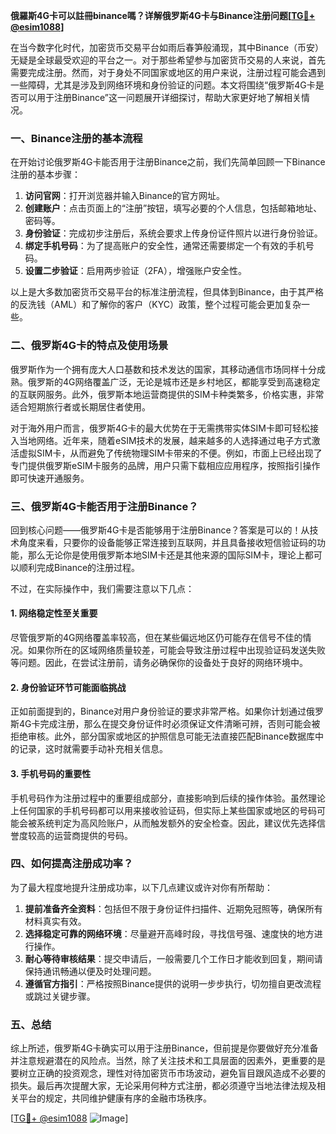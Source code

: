 **俄羅斯4G卡可以註冊binance嗎？详解俄罗斯4G卡与Binance注册问题[[TG💪+ @esim1088](https://t.me/s/esim1088)]**

在当今数字化时代，加密货币交易平台如雨后春笋般涌现，其中Binance（币安）无疑是全球最受欢迎的平台之一。对于那些希望参与加密货币交易的人来说，首先需要完成注册。然而，对于身处不同国家或地区的用户来说，注册过程可能会遇到一些障碍，尤其是涉及到网络环境和身份验证的问题。本文将围绕“俄罗斯4G卡是否可以用于注册Binance”这一问题展开详细探讨，帮助大家更好地了解相关情况。

### 一、Binance注册的基本流程

在开始讨论俄罗斯4G卡能否用于注册Binance之前，我们先简单回顾一下Binance注册的基本步骤：

1. **访问官网**：打开浏览器并输入Binance的官方网址。
2. **创建账户**：点击页面上的“注册”按钮，填写必要的个人信息，包括邮箱地址、密码等。
3. **身份验证**：完成初步注册后，系统会要求上传身份证件照片以进行身份验证。
4. **绑定手机号码**：为了提高账户的安全性，通常还需要绑定一个有效的手机号码。
5. **设置二步验证**：启用两步验证（2FA），增强账户安全性。

以上是大多数加密货币交易平台的标准注册流程，但具体到Binance，由于其严格的反洗钱（AML）和了解你的客户（KYC）政策，整个过程可能会更加复杂一些。

### 二、俄罗斯4G卡的特点及使用场景

俄罗斯作为一个拥有庞大人口基数和技术发达的国家，其移动通信市场同样十分成熟。俄罗斯的4G网络覆盖广泛，无论是城市还是乡村地区，都能享受到高速稳定的互联网服务。此外，俄罗斯本地运营商提供的SIM卡种类繁多，价格实惠，非常适合短期旅行者或长期居住者使用。

对于海外用户而言，俄罗斯4G卡的最大优势在于无需携带实体SIM卡即可轻松接入当地网络。近年来，随着eSIM技术的发展，越来越多的人选择通过电子方式激活虚拟SIM卡，从而避免了传统物理SIM卡带来的不便。例如，市面上已经出现了专门提供俄罗斯eSIM卡服务的品牌，用户只需下载相应应用程序，按照指引操作即可快速开通服务。

### 三、俄罗斯4G卡能否用于注册Binance？

回到核心问题——俄罗斯4G卡是否能够用于注册Binance？答案是可以的！从技术角度来看，只要你的设备能够正常连接到互联网，并且具备接收短信验证码的功能，那么无论你是使用俄罗斯本地SIM卡还是其他来源的国际SIM卡，理论上都可以顺利完成Binance的注册过程。

不过，在实际操作中，我们需要注意以下几点：

#### 1. 网络稳定性至关重要
尽管俄罗斯的4G网络覆盖率较高，但在某些偏远地区仍可能存在信号不佳的情况。如果你所在的区域网络质量较差，可能会导致注册过程中出现验证码发送失败等问题。因此，在尝试注册前，请务必确保你的设备处于良好的网络环境中。

#### 2. 身份验证环节可能面临挑战
正如前面提到的，Binance对用户身份验证的要求非常严格。如果你计划通过俄罗斯4G卡完成注册，那么在提交身份证件时必须保证文件清晰可辨，否则可能会被拒绝审核。此外，部分国家或地区的护照信息可能无法直接匹配Binance数据库中的记录，这时就需要手动补充相关信息。

#### 3. 手机号码的重要性
手机号码作为注册过程中的重要组成部分，直接影响到后续的操作体验。虽然理论上任何国家的手机号码都可以用来接收验证码，但实际上某些国家或地区的号码可能会被系统判定为高风险账户，从而触发额外的安全检查。因此，建议优先选择信誉度较高的运营商提供的号码。

### 四、如何提高注册成功率？

为了最大程度地提升注册成功率，以下几点建议或许对你有所帮助：

1. **提前准备齐全资料**：包括但不限于身份证件扫描件、近期免冠照等，确保所有材料真实有效。
2. **选择稳定可靠的网络环境**：尽量避开高峰时段，寻找信号强、速度快的地方进行操作。
3. **耐心等待审核结果**：提交申请后，一般需要几个工作日才能收到回复，期间请保持通讯畅通以便及时处理问题。
4. **遵循官方指引**：严格按照Binance提供的说明一步步执行，切勿擅自更改流程或跳过关键步骤。

### 五、总结

综上所述，俄罗斯4G卡确实可以用于注册Binance，但前提是你要做好充分准备并注意规避潜在的风险点。当然，除了关注技术和工具层面的因素外，更重要的是要树立正确的投资观念，理性对待加密货币市场波动，避免盲目跟风造成不必要的损失。最后再次提醒大家，无论采用何种方式注册，都必须遵守当地法律法规及相关平台的规定，共同维护健康有序的金融市场秩序。

[[TG💪+ @esim1088](https://t.me/s/esim1088) ![Image](https://i.postimg.cc/4NQfJmqS/Snipaste-2025-05-13-00-14-12.png)]